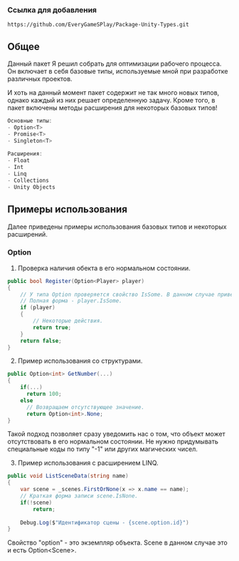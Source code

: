 ### Ссылка для добавления
``` https://github.com/EveryGameSPlay/Package-Unity-Types.git ```

## Общее
Данный пакет Я решил собрать для оптимизации рабочего процесса. Он включает в себя базовые типы, используемые мной при разработке различных проектов.

И хоть на данный момент пакет содержит не так много новых типов, однако каждый из них решает определенную задачу. Кроме того, в пакет включены методы расширения для некоторых базовых типов!

```cs
Основные типы:
- Option<T>
- Promise<T>
- Singleton<T>
  
Расширения:
- Float
- Int
- Linq
- Collections
- Unity Objects
```

## Примеры использования
Далее приведены примеры использования базовых типов и некоторых расширений.  
### Option
1) Проверка наличия обекта в его нормальном состоянии. 
```cs
public bool Register(Option<Player> player)
{
    // У типа Option проверяется свойство IsSome. В данном случае приведена краткая форма. 
    // Полная форма - player.IsSome.
    if (player)
    {
        // Некоторые действия.
        return true;
    }
    return false;
}
```
2) Пример использования со структурами.
```cs
public Option<int> GetNumber(...)
{
    if(...)
      return 100;
    else
      // Возвращаем отсутствующее значение. 
      return Option<int>.None;
}
```
Такой подход позволяет сразу уведомить нас о том, что объект может отсутствовать в его нормальном состоянии. Не нужно придумывать специальные коды по типу "-1" или других магических чисел.

3) Пример использования с расширением LINQ.
```cs
public void ListSceneData(string name)
{
    var scene = _scenes.FirstOrNone(x => x.name == name);
    // Краткая форма записи scene.IsNone.
    if(!scene)
        return;
    
    Debug.Log($"Идентификатор сцены - {scene.option.id}")
}
```
Свойство "option" - это экземпляр объекта. Scene в данном случае это и есть Option<Scene<Scene>>.
